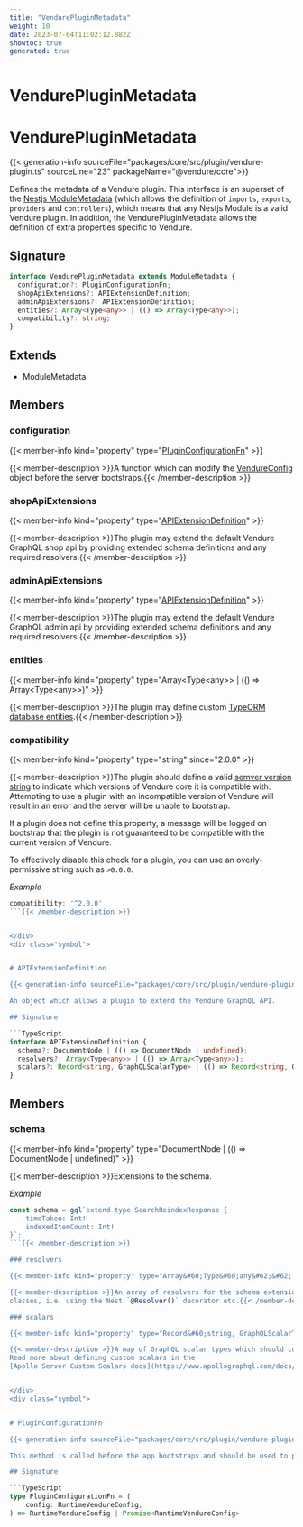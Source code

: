 ```yaml
---
title: "VendurePluginMetadata"
weight: 10
date: 2023-07-04T11:02:12.882Z
showtoc: true
generated: true
---
```

<!-- This file was generated from the Vendure source. Do not modify. Instead, re-run the "docs:build" script -->

# VendurePluginMetadata
<div class="symbol">


# VendurePluginMetadata

{{< generation-info sourceFile="packages/core/src/plugin/vendure-plugin.ts" sourceLine="23" packageName="@vendure/core">}}

Defines the metadata of a Vendure plugin. This interface is an superset of the [Nestjs ModuleMetadata](https://docs.nestjs.com/modules)
(which allows the definition of `imports`, `exports`, `providers` and `controllers`), which means
that any Nestjs Module is a valid Vendure plugin. In addition, the VendurePluginMetadata allows the definition of
extra properties specific to Vendure.

## Signature

```TypeScript
interface VendurePluginMetadata extends ModuleMetadata {
  configuration?: PluginConfigurationFn;
  shopApiExtensions?: APIExtensionDefinition;
  adminApiExtensions?: APIExtensionDefinition;
  entities?: Array<Type<any>> | (() => Array<Type<any>>);
  compatibility?: string;
}
```
## Extends

 * ModuleMetadata


## Members

### configuration

{{< member-info kind="property" type="<a href='/typescript-api/plugin/vendure-plugin-metadata#pluginconfigurationfn'>PluginConfigurationFn</a>"  >}}

{{< member-description >}}A function which can modify the <a href='/typescript-api/configuration/vendure-config#vendureconfig'>VendureConfig</a> object before the server bootstraps.{{< /member-description >}}

### shopApiExtensions

{{< member-info kind="property" type="<a href='/typescript-api/plugin/vendure-plugin-metadata#apiextensiondefinition'>APIExtensionDefinition</a>"  >}}

{{< member-description >}}The plugin may extend the default Vendure GraphQL shop api by providing extended
schema definitions and any required resolvers.{{< /member-description >}}

### adminApiExtensions

{{< member-info kind="property" type="<a href='/typescript-api/plugin/vendure-plugin-metadata#apiextensiondefinition'>APIExtensionDefinition</a>"  >}}

{{< member-description >}}The plugin may extend the default Vendure GraphQL admin api by providing extended
schema definitions and any required resolvers.{{< /member-description >}}

### entities

{{< member-info kind="property" type="Array&#60;Type&#60;any&#62;&#62; | (() =&#62; Array&#60;Type&#60;any&#62;&#62;)"  >}}

{{< member-description >}}The plugin may define custom [TypeORM database entities](https://typeorm.io/#/entities).{{< /member-description >}}

### compatibility

{{< member-info kind="property" type="string"  since="2.0.0" >}}

{{< member-description >}}The plugin should define a valid [semver version string](https://www.npmjs.com/package/semver) to indicate which versions of
Vendure core it is compatible with. Attempting to use a plugin with an incompatible
version of Vendure will result in an error and the server will be unable to bootstrap.

If a plugin does not define this property, a message will be logged on bootstrap that the plugin is not
guaranteed to be compatible with the current version of Vendure.

To effectively disable this check for a plugin, you can use an overly-permissive string such as `>0.0.0`.

*Example*

```typescript
compatibility: '^2.0.0'
```{{< /member-description >}}


</div>
<div class="symbol">


# APIExtensionDefinition

{{< generation-info sourceFile="packages/core/src/plugin/vendure-plugin.ts" sourceLine="74" packageName="@vendure/core">}}

An object which allows a plugin to extend the Vendure GraphQL API.

## Signature

```TypeScript
interface APIExtensionDefinition {
  schema?: DocumentNode | (() => DocumentNode | undefined);
  resolvers?: Array<Type<any>> | (() => Array<Type<any>>);
  scalars?: Record<string, GraphQLScalarType> | (() => Record<string, GraphQLScalarType>);
}
```
## Members

### schema

{{< member-info kind="property" type="DocumentNode | (() =&#62; DocumentNode | undefined)"  >}}

{{< member-description >}}Extensions to the schema.

*Example*

```TypeScript
const schema = gql`extend type SearchReindexResponse {
    timeTaken: Int!
    indexedItemCount: Int!
}`;
```{{< /member-description >}}

### resolvers

{{< member-info kind="property" type="Array&#60;Type&#60;any&#62;&#62; | (() =&#62; Array&#60;Type&#60;any&#62;&#62;)"  >}}

{{< member-description >}}An array of resolvers for the schema extensions. Should be defined as [Nestjs GraphQL resolver](https://docs.nestjs.com/graphql/resolvers-map)
classes, i.e. using the Nest `@Resolver()` decorator etc.{{< /member-description >}}

### scalars

{{< member-info kind="property" type="Record&#60;string, GraphQLScalarType&#62; | (() =&#62; Record&#60;string, GraphQLScalarType&#62;)"  since="1.7.0" >}}

{{< member-description >}}A map of GraphQL scalar types which should correspond to any custom scalars defined in your schema.
Read more about defining custom scalars in the
[Apollo Server Custom Scalars docs](https://www.apollographql.com/docs/apollo-server/schema/custom-scalars){{< /member-description >}}


</div>
<div class="symbol">


# PluginConfigurationFn

{{< generation-info sourceFile="packages/core/src/plugin/vendure-plugin.ts" sourceLine="112" packageName="@vendure/core">}}

This method is called before the app bootstraps and should be used to perform any needed modifications to the <a href='/typescript-api/configuration/vendure-config#vendureconfig'>VendureConfig</a>.

## Signature

```TypeScript
type PluginConfigurationFn = (
    config: RuntimeVendureConfig,
) => RuntimeVendureConfig | Promise<RuntimeVendureConfig>
```
</div>
